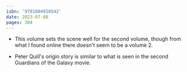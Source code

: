 ```yaml
---
isbn: '9781804910542'
date: 2023-07-08
pages: 304
---
```


- This volume sets the scene well for the second volume, though from what I found online there doesn't seem to be a volume 2.

- Peter Quill's origin story is similar to what is seen in the second Guardians of the Galaxy movie.
